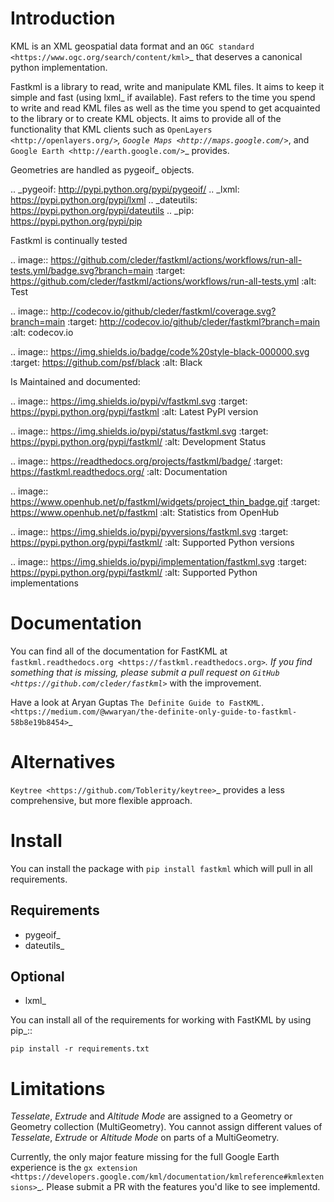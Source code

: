 Introduction
============

KML is an XML geospatial data format and an `OGC standard <https://www.ogc.org/search/content/kml>`_
that deserves a canonical python implementation.

Fastkml is a library to read, write and manipulate KML files. It aims to keep
it simple and fast (using lxml_ if available). Fast refers to the time you
spend to write and read KML files as well as the time you spend to get
acquainted to the library or to create KML objects. It aims to provide all of
the functionality that KML clients such as `OpenLayers
<http://openlayers.org/>`_, `Google Maps <http://maps.google.com/>`_, and
`Google Earth <http://earth.google.com/>`_ provides.


Geometries are handled as pygeoif_ objects.

.. _pygeoif: http://pypi.python.org/pypi/pygeoif/
.. _lxml: https://pypi.python.org/pypi/lxml
.. _dateutils: https://pypi.python.org/pypi/dateutils
.. _pip: https://pypi.python.org/pypi/pip

Fastkml is continually tested

.. image:: https://github.com/cleder/fastkml/actions/workflows/run-all-tests.yml/badge.svg?branch=main
    :target: https://github.com/cleder/fastkml/actions/workflows/run-all-tests.yml
    :alt: Test

.. image:: http://codecov.io/github/cleder/fastkml/coverage.svg?branch=main
    :target: http://codecov.io/github/cleder/fastkml?branch=main
    :alt: codecov.io

.. image:: https://img.shields.io/badge/code%20style-black-000000.svg
    :target: https://github.com/psf/black
    :alt: Black

Is Maintained and documented:

.. image:: https://img.shields.io/pypi/v/fastkml.svg
    :target: https://pypi.python.org/pypi/fastkml
    :alt: Latest PyPI version

.. image:: https://img.shields.io/pypi/status/fastkml.svg
    :target: https://pypi.python.org/pypi/fastkml/
    :alt: Development Status

.. image:: https://readthedocs.org/projects/fastkml/badge/
    :target: https://fastkml.readthedocs.org/
    :alt: Documentation

.. image:: https://www.openhub.net/p/fastkml/widgets/project_thin_badge.gif
    :target: https://www.openhub.net/p/fastkml
    :alt: Statistics from OpenHub

.. image:: https://img.shields.io/pypi/pyversions/fastkml.svg
    :target: https://pypi.python.org/pypi/fastkml/
    :alt: Supported Python versions

.. image:: https://img.shields.io/pypi/implementation/fastkml.svg
    :target: https://pypi.python.org/pypi/fastkml/
    :alt: Supported Python implementations

Documentation
=============

You can find all of the documentation for FastKML at `fastkml.readthedocs.org
<https://fastkml.readthedocs.org>`_. If you find something that is missing,
please submit a pull request on `GitHub <https://github.com/cleder/fastkml>`_
with the improvement.

Have a look at Aryan Guptas
`The Definite Guide to FastKML. <https://medium.com/@wwaryan/the-definite-only-guide-to-fastkml-58b8e19b8454>`_

Alternatives
============

`Keytree <https://github.com/Toblerity/keytree>`_ provides a less comprehensive, but more flexible
approach.

Install
========

You can install the package with ``pip install fastkml`` which will pull in all requirements.

Requirements
-------------

* pygeoif_
* dateutils_

Optional
---------

* lxml_

You can install all of the requirements for working with FastKML by using
pip_::

    pip install -r requirements.txt


Limitations
===========

*Tesselate*, *Extrude* and *Altitude Mode* are assigned to a Geometry or
Geometry collection (MultiGeometry). You cannot assign different values of
*Tesselate*, *Extrude* or *Altitude Mode* on parts of a MultiGeometry.

Currently, the only major feature missing for the full Google Earth experience
is the `gx extension
<https://developers.google.com/kml/documentation/kmlreference#kmlextensions>`_.
Please submit a PR with the features you'd like to see implementd.

